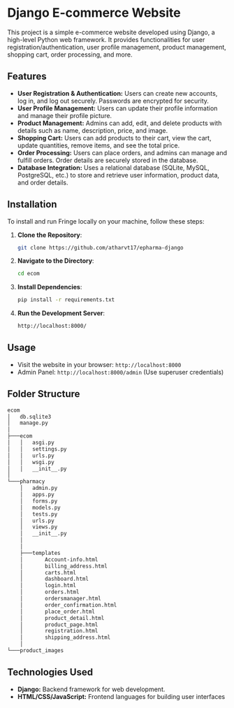 # Django E-commerce Website

This project is a simple e-commerce website developed using Django, a high-level Python web framework. It provides functionalities for user registration/authentication, user profile management, product management, shopping cart, order processing, and more.

## Features

- **User Registration & Authentication:** Users can create new accounts, log in, and log out securely. Passwords are encrypted for security.
- **User Profile Management:** Users can update their profile information and manage their profile picture.
- **Product Management:** Admins can add, edit, and delete products with details such as name, description, price, and image.
- **Shopping Cart:** Users can add products to their cart, view the cart, update quantities, remove items, and see the total price.
- **Order Processing:** Users can place orders, and admins can manage and fulfill orders. Order details are securely stored in the database.
- **Database Integration:** Uses a relational database (SQLite, MySQL, PostgreSQL, etc.) to store and retrieve user information, product data, and order details.


## Installation

To install and run Fringe locally on your machine, follow these steps:

1. **Clone the Repository**:
   ```bash
   git clone https://github.com/atharvt17/epharma-django
   ```
2. **Navigate to the Directory**:
   ```bash
   cd ecom
   ```
3. **Install Dependencies**:
   ```bash
   pip install -r requirements.txt
   ```
4. **Run the Development Server**:
   ```bash
   http://localhost:8000/
   ```

## Usage

- Visit the website in your browser: `http://localhost:8000`
- Admin Panel: `http://localhost:8000/admin` (Use superuser credentials)

## Folder Structure
```bash
ecom
│   db.sqlite3
│   manage.py
│
├───ecom
│   │   asgi.py
│   │   settings.py
│   │   urls.py
│   │   wsgi.py
│   │   __init__.py
│  
└───pharmacy
    │   admin.py
    │   apps.py
    │   forms.py
    │   models.py
    │   tests.py
    │   urls.py
    │   views.py
    │   __init__.py
    │
    │
    ├───templates
    │       Account-info.html
    │       billing_address.html
    │       carts.html
    │       dashboard.html
    │       login.html
    │       orders.html
    │       ordersmanager.html
    │       order_confirmation.html
    │       place_order.html
    │       product_detail.html
    │       product_page.html
    │       registration.html
    │       shipping_address.html
    │
└───product_images
```

## Technologies Used

- **Django:** Backend framework for web development.
- **HTML/CSS/JavaScript:** Frontend languages for building user interfaces
